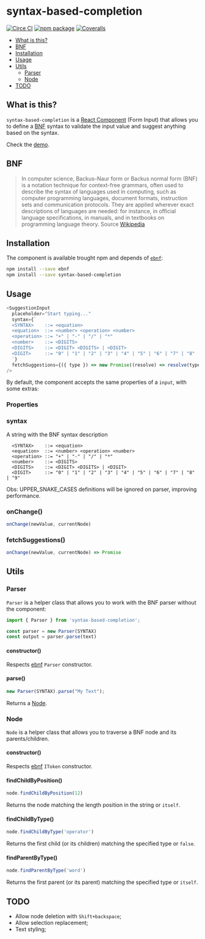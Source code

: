 # syntax-based-completion

[![Circe CI][build-badge]][build]
[![npm package][npm-badge]][npm]
[![Coveralls][coveralls-badge]][coveralls]

- [What is this?](#what-is-this)
- [BNF](#bnf)
- [Installation](#installation)
- [Usage](#usage)
- [Utils](#utils)
  - [Parser](#parser)
  - [Node](#node)
- [TODO](#todo)

## What is this?

`syntax-based-completion` is a [React Component](react-component) (Form Input) that allows you to define a [BNF](bnf) syntax to validate the input value and suggest anything based on the syntax.

Check the [demo](demo).

## BNF

> In computer science, Backus–Naur form or Backus normal form (BNF) is a notation technique for context-free grammars, often used to describe the syntax of languages used in computing, such as computer programming languages, document formats, instruction sets and communication protocols. They are applied wherever exact descriptions of languages are needed: for instance, in official language specifications, in manuals, and in textbooks on programming language theory.
Source [Wikipedia](bnf)

## Installation

The component is available trought npm and depends of [`ebnf`](node-ebnf):

```bash
npm install --save ebnf
npm install --save syntax-based-completion
```

## Usage

```javascript
<SuggestionInput
  placeholder="Start typing..."
  syntax={`
  <SYNTAX>    ::= <equation>
  <equation>  ::= <number> <operation> <number>
  <operation> ::= "+" | "-" | "/" | "*"
  <number>    ::= <DIGITS>
  <DIGITS>    ::= <DIGIT> <DIGITS> | <DIGIT>
  <DIGIT>     ::= "0" | "1" | "2" | "3" | "4" | "5" | "6" | "7" | "8" | "9"
  `}
  fetchSuggestions={({ type }) => new Promise((resolve) => resolve(type === 'operation' ? ["+", "-", "/", "*"] || []))}
/>
```

By default, the component accepts the same properties of a `input`, with some extras:

### Properties

### syntax

A string with the BNF syntax description

``` ebnf
  <SYNTAX>    ::= <equation>
  <equation>  ::= <number> <operation> <number>
  <operation> ::= "+" | "-" | "/" | "*"
  <number>    ::= <DIGITS>
  <DIGITS>    ::= <DIGIT> <DIGITS> | <DIGIT>
  <DIGIT>     ::= "0" | "1" | "2" | "3" | "4" | "5" | "6" | "7" | "8" | "9"
```

Obs: UPPER_SNAKE_CASES definitions will be ignored on parser, improving performance.

### onChange()

``` javascript
onChange(newValue, currentNode)
```

### fetchSuggestions()

``` javascript
onChange(newValue, currentNode) => Promise
```

## Utils

### Parser

`Parser` is a helper class that allows you to work with the BNF parser without the component:

``` javascript
import { Parser } from 'syntax-based-completion';

const parser = new Parser(SYNTAX)
const output = parser.parse(text)
```

#### constructor()

Respects [ebnf](node-ebnf) `Parser` constructor.

#### parse()

``` javascript
new Parser(SYNTAX).parse("My Text");
```

Returns a [Node](#node).

### Node

`Node` is a helper class that allows you to traverse a BNF node and its parents/children.

#### constructor()

Respects [ebnf](node-ebnf) `IToken` constructor.

#### findChildByPosition()

``` javascript
node.findChildByPosition(12)
```

Returns the node matching the length position in the string or `itself`.

#### findChildByType()

``` javascript
node.findChildByType('operator')
```

Returns the first child (or its children) matching the specified type or `false`.

#### findParentByType()

``` javascript
node.findParentByType('word')
```

Returns the first parent (or its parent) matching the specified type or `itself`.


## TODO

- Allow node deletion with `Shift+backspace`;
- Allow selection replacement;
- Text styling;

[demo]: https://jrfferreira.github.io/syntax-based-completion/demo/dist/
[react-component]: https://reactjs.org/docs/react-component.html
[node-ebnf]: https://github.com/lys-lang/node-ebnf
[bnf]: https://en.wikipedia.org/wiki/Backus%E2%80%93Naur_form
[build-badge]: https://circleci.com/gh/jrfferreira/syntax-based-completion.svg?style=svg
[build]: https://circleci.com/gh/jrfferreira/syntax-based-completion
[npm-badge]: https://img.shields.io/npm/v/syntax-based-completion.png?style=flat-square
[npm]: https://www.npmjs.org/package/syntax-based-completion
[coveralls-badge]: https://img.shields.io/coveralls/jrfferreira/syntax-based-completion/master.png?style=flat-square
[coveralls]: https://coveralls.io/github/jrfferreira/syntax-based-completion
